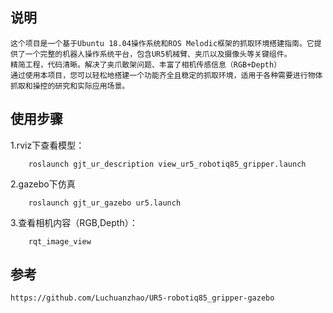 ## 说明
    这个项目是一个基于Ubuntu 18.04操作系统和ROS Melodic框架的抓取环境搭建指南。它提供了一个完整的机器人操作系统平台，包含UR5机械臂、夹爪以及摄像头等关键组件。
    精简工程，代码清晰。解决了夹爪散架问题、丰富了相机传感信息（RGB+Depth）
    通过使用本项目，您可以轻松地搭建一个功能齐全且稳定的抓取环境，适用于各种需要进行物体抓取和操控的研究和实际应用场景。
## 使用步骤

1.rviz下查看模型：  
```
    roslaunch gjt_ur_description view_ur5_robotiq85_gripper.launch
```
2.gazebo下仿真
```
    roslaunch gjt_ur_gazebo ur5.launch
```
3.查看相机内容（RGB,Depth）：
```
    rqt_image_view
```
## 参考
    https://github.com/Luchuanzhao/UR5-robotiq85_gripper-gazebo
